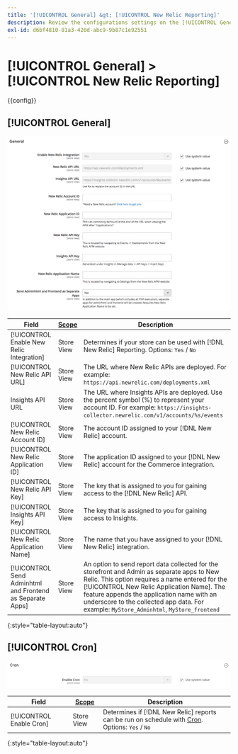 ```yaml
---
title: '[!UICONTROL General] &gt; [!UICONTROL New Relic Reporting]'
description: Review the configurations settings on the [!UICONTROL General] &gt; [!UICONTROL New Relic Reporting] page of the Commerce Admin.
exl-id: d6bf4810-81a3-420d-abc9-9b87c1e92551
---
```

# [!UICONTROL General] > [!UICONTROL New Relic Reporting]

{{config}}

## [!UICONTROL General]

![General](./assets/new-relic-reporting-general.png)<!-- zoom -->

<!-- [General](https://docs.magento.com/user-guide/reports/new-relic-reporting.html) -->

|Field|[Scope](../../getting-started/websites-stores-views.md#scope-settings)|Description|
|--- |--- |--- |
|[!UICONTROL Enable New Relic Integration]|Store View|Determines if your store can be used with [!DNL New Relic] Reporting. Options: `Yes` / `No`|
|[!UICONTROL New Relic API URL]|Store View|The URL where New Relic APIs are deployed. For example: `https://api.newrelic.com/deployments.xml`|
|Insights API URL|Store View|The URL where Insights APIs are deployed. Use the percent symbol (%) to represent your account ID. For example: `https://insights-collector.newrelic.com/v1/accounts/%s/events`|
|[!UICONTROL New Relic Account ID]|Store View|The account ID assigned to your [!DNL New Relic] account.|
|[!UICONTROL New Relic Application ID]|Store View|The application ID assigned to your [!DNL New Relic] account for the Commerce integration.|
|[!UICONTROL New Relic API Key]|Store View|The key that is assigned to you for gaining access to the [!DNL New Relic] API.|
|[!UICONTROL Insights API Key]|Store View|The key that is assigned to you for gaining access to Insights.|
|[!UICONTROL New Relic Application Name]|Store View|The name that you have assigned to your [!DNL New Relic] integration.|
|[!UICONTROL Send Adminhtml and Frontend as Separate Apps]|Store View|An option to send report data collected for the storefront and Admin as separate apps to New Relic. This option requires a name entered for the [!UICONTROL New Relic Application Name]. The feature appends the application name with an underscore to the collected app data. For example: `MyStore_Adminhtml`, `MyStore_frontend`|

{:style="table-layout:auto"}

## [!UICONTROL Cron]

![Cron](./assets/new-relic-reporting-cron.png)<!-- zoom -->

<!-- Cron](https://docs.magento.com/user-guide/system/cron.html) -->

|Field|[Scope](../../getting-started/websites-stores-views.md#scope-settings)|Description|
|--- |--- |--- |
|[!UICONTROL Enable Cron]|Store View|Determines if [!DNL New Relic] reports can be run on schedule with [Cron](../../systems/cron.md). Options: `Yes` / `No`|

{:style="table-layout:auto"}
